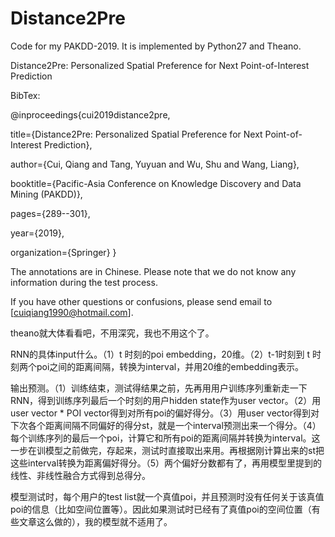 # Distance2Pre
Code for my PAKDD-2019. It is implemented by Python27 and Theano.

Distance2Pre: Personalized Spatial Preference for Next Point-of-Interest Prediction

BibTex:

@inproceedings{cui2019distance2pre,

  title={Distance2Pre: Personalized Spatial Preference for Next Point-of-Interest Prediction},
  
  author={Cui, Qiang and Tang, Yuyuan and Wu, Shu and Wang, Liang},
  
  booktitle={Pacific-Asia Conference on Knowledge Discovery and Data Mining (PAKDD)},
  
  pages={289--301},
  
  year={2019},
  
  organization={Springer}
}

The annotations are in Chinese. Please note that we do not know any information during the test process.

If you have other questions or confusions, please send email to [cuiqiang1990@hotmail.com].


theano就大体看看吧，不用深究，我也不用这个了。

RNN的具体input什么。（1）t 时刻的poi embedding，20维。（2）t-1时刻到 t 时刻两个poi之间的距离间隔，转换为interval，并用20维的embedding表示。

输出预测。（1）训练结束，测试得结果之前，先再用用户训练序列重新走一下RNN，得到训练序列最后一个时刻的用户hidden state作为user vector。（2）用user vector * POI vector得到对所有poi的偏好得分。（3）用user vector得到对下次各个距离间隔不同偏好的得分st，就是一个interval预测出来一个得分。（4）每个训练序列的最后一个poi，计算它和所有poi的距离间隔并转换为interval。这一步在训模型之前做完，存起来，测试时直接取出来用。再根据刚计算出来的st把这些interval转换为距离偏好得分。（5）两个偏好分数都有了，再用模型里提到的线性、非线性融合方式得到总得分。

模型测试时，每个用户的test list就一个真值poi，并且预测时没有任何关于该真值poi的信息（比如空间位置等）。因此如果测试时已经有了真值poi的空间位置（有些文章这么做的），我的模型就不适用了。
